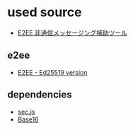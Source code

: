 # used source

- [E2EE 非通信メッセージング補助ツール](https://github.com/code4sabae/e2ee)

## e2ee

- [E2EE - Ed25519 version](https://code4fukui.github.io/e2ee/)

## dependencies

- [sec.js](https://github.com/code4fukui/sec.js)
- [Base16](https://github.com/code4fukui/Base16)
